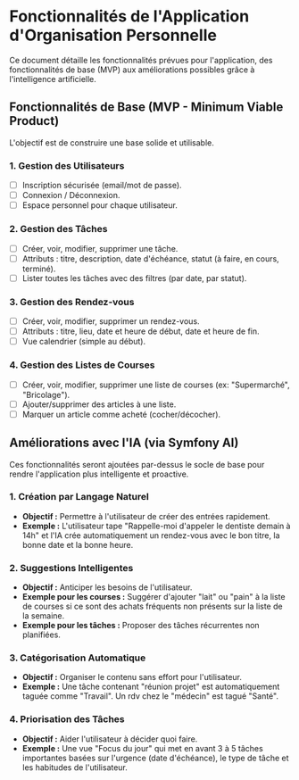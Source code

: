 # Fonctionnalités de l'Application d'Organisation Personnelle

Ce document détaille les fonctionnalités prévues pour l'application, des fonctionnalités de base (MVP) aux améliorations possibles grâce à l'intelligence artificielle.

## Fonctionnalités de Base (MVP - Minimum Viable Product)

L'objectif est de construire une base solide et utilisable.

### 1. Gestion des Utilisateurs
- [ ] Inscription sécurisée (email/mot de passe).
- [ ] Connexion / Déconnexion.
- [ ] Espace personnel pour chaque utilisateur.

### 2. Gestion des Tâches
- [ ] Créer, voir, modifier, supprimer une tâche.
- [ ] Attributs : titre, description, date d'échéance, statut (à faire, en cours, terminé).
- [ ] Lister toutes les tâches avec des filtres (par date, par statut).

### 3. Gestion des Rendez-vous
- [ ] Créer, voir, modifier, supprimer un rendez-vous.
- [ ] Attributs : titre, lieu, date et heure de début, date et heure de fin.
- [ ] Vue calendrier (simple au début).

### 4. Gestion des Listes de Courses
- [ ] Créer, voir, modifier, supprimer une liste de courses (ex: "Supermarché", "Bricolage").
- [ ] Ajouter/supprimer des articles à une liste.
- [ ] Marquer un article comme acheté (cocher/décocher).

## Améliorations avec l'IA (via Symfony AI)

Ces fonctionnalités seront ajoutées par-dessus le socle de base pour rendre l'application plus intelligente et proactive.

### 1. Création par Langage Naturel
- **Objectif :** Permettre à l'utilisateur de créer des entrées rapidement.
- **Exemple :** L'utilisateur tape "Rappelle-moi d'appeler le dentiste demain à 14h" et l'IA crée automatiquement un rendez-vous avec le bon titre, la bonne date et la bonne heure.

### 2. Suggestions Intelligentes
- **Objectif :** Anticiper les besoins de l'utilisateur.
- **Exemple pour les courses :** Suggérer d'ajouter "lait" ou "pain" à la liste de courses si ce sont des achats fréquents non présents sur la liste de la semaine.
- **Exemple pour les tâches :** Proposer des tâches récurrentes non planifiées.

### 3. Catégorisation Automatique
- **Objectif :** Organiser le contenu sans effort pour l'utilisateur.
- **Exemple :** Une tâche contenant "réunion projet" est automatiquement taguée comme "Travail". Un rdv chez le "médecin" est tagué "Santé".

### 4. Priorisation des Tâches
- **Objectif :** Aider l'utilisateur à décider quoi faire.
- **Exemple :** Une vue "Focus du jour" qui met en avant 3 à 5 tâches importantes basées sur l'urgence (date d'échéance), le type de tâche et les habitudes de l'utilisateur.
